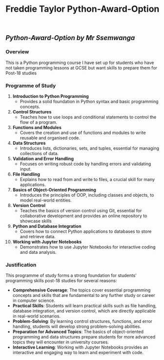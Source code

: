 # Freddie Taylor Python-Award-Option

<br>

## *Python-Award-Option by Mr Ssemwanga*

### Overview

This is a Python programming course I have set up for students who have not taken programming lessons at GCSE but want skills to prepare them for Post-18 studies

### Programme of Study

1. **Introduction to Python Programming**
   - Provides a solid foundation in Python syntax and basic programming concepts.
2. **Control Structures**
   - Teaches how to use loops and conditional statements to control the flow of a program.
3. **Functions and Modules**
   - Covers the creation and use of functions and modules to write reusable and organised code.
4. **Data Structures**
   - Introduces lists, dictionaries, sets, and tuples, essential for managing collections of data.
5. **Validation and Error Handling**
   - Focuses on writing robust code by handling errors and validating input.
6. **File Handling**
   - Explains how to read from and write to files, a crucial skill for many applications.
7. **Basics of Object-Oriented Programming**
   - Introduces the principles of OOP, including classes and objects, to model real-world entities.
8. **Version Control**
   - Teaches the basics of version control using Git, essential for collaborative development and provides an online repository to showcase skills
9. **Python and Database Integration**
   - Covers how to connect Python applications to databases to store and retrieve data.
10. **Working with Jupyter Notebooks**
    - Demonstrates how to use Jupyter Notebooks for interactive coding and data analysis.

### Justification

This programme of study forms a strong foundation for students' programming skills post-18 studies for several reasons:

- **Comprehensive Coverage**: The topics cover essential programming concepts and skills that are fundamental to any further study or career in computer science.
- **Practical Skills**: Students will learn practical skills such as file handling, database integration, and version control, which are directly applicable in real-world scenarios.
- **Problem-Solving**: By learning control structures, functions, and error handling, students will develop strong problem-solving abilities.
- **Preparation for Advanced Topics**: The basics of object-oriented programming and data structures prepare students for more advanced topics they will encounter in university courses.
- **Interactive Learning**: Working with Jupyter Notebooks provides an interactive and engaging way to learn and experiment with code.

